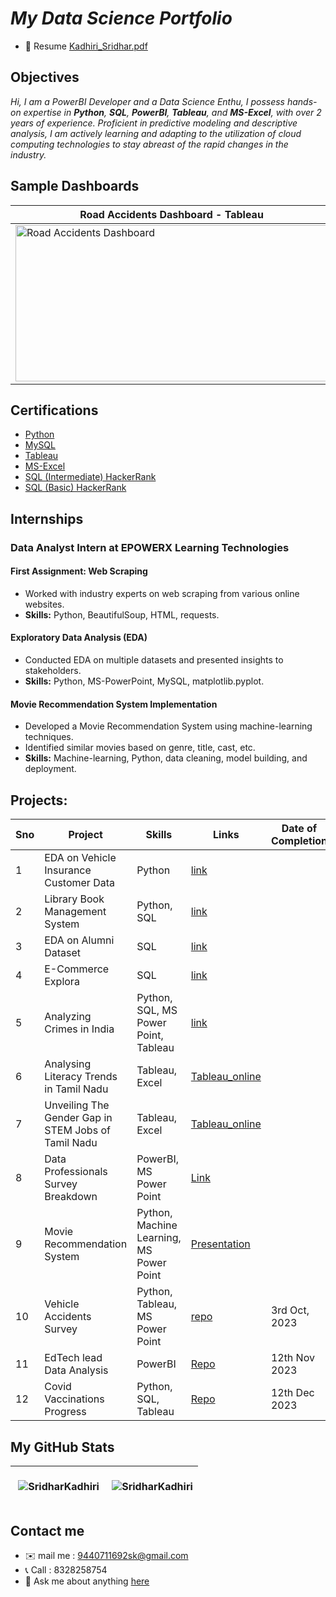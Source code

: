 
# <i> My Data Science Portfolio </i>


- 📝 Resume [Kadhiri_Sridhar.pdf](https://github.com/SridharKadhiri/SridharKadhiri/blob/main/Kadhiri_Sridhar%202%20yrs%20Exp%2C%20Data%20Analyst.pdf)

## Objectives
<i>Hi, I am a PowerBI Developer and a Data Science Enthu, I possess hands-on expertise in **Python**, **SQL**, **PowerBI**, **Tableau**, and **MS-Excel**, with over 2 years of experience. Proficient in predictive modeling and descriptive analysis, I am actively learning and adapting to the utilization of cloud computing technologies to stay abreast of the rapid changes in the industry.</i>

## Sample Dashboards
| Road Accidents Dashboard - Tableau | EdTech Churn Analysis - PowerBI |
| ------------- | ------------- |
| <div><img src="https://github.com/SridharKadhiri/SridharKadhiri/assets/90100318/7762ea50-77a8-41ac-a9ba-56fcea3ff4b7" alt="Road Accidents Dashboard" style="width:500px; height:250px;"></div> | <div><img src="https://github.com/SridharKadhiri/SridharKadhiri/assets/90100318/7aef3059-4439-49fe-8d97-c92aa55f326c" alt="EdTech Churn Analysis" style="width:500px; height:250px;"></div> |



## Certifications
- [Python](https://skill-lync.com/certification/individual/1u0ol3d4mcs7b8ht)
- [MySQL](https://skill-lync.com/certification/individual/zdbp6lq8cwxno23a)
- [Tableau](https://skill-lync.com/certification/individual/8f6p1gbynudv932o)
- [MS-Excel](https://skill-lync.com/certification/individual/je0ilwavrg94bxc3)
- [SQL (Intermediate) HackerRank](https://www.hackerrank.com/certificates/3f6bcf953e8f)
- [SQL (Basic) HackerRank](https://www.hackerrank.com/certificates/9dc9de94f424)
  
## Internships

### Data Analyst Intern at EPOWERX Learning Technologies

  #### First Assignment: Web Scraping
  - Worked with industry experts on web scraping from various online websites.
  - **Skills:** Python, BeautifulSoup, HTML, requests.
  
  #### Exploratory Data Analysis (EDA)
  - Conducted EDA on multiple datasets and presented insights to stakeholders.
  - **Skills:** Python, MS-PowerPoint, MySQL, matplotlib.pyplot.
  
  #### Movie Recommendation System Implementation
  - Developed a Movie Recommendation System using machine-learning techniques.
  - Identified similar movies based on genre, title, cast, etc.
  - **Skills:** Machine-learning, Python, data cleaning, model building, and deployment.


## Projects:

|Sno|**Project**|**Skills**|**Links**| **Date of Completion**|
| ------------- | ------------- | ------------- | ------------- | ------------- |
|1|EDA on Vehicle Insurance Customer Data|Python|[link](https://github.com/SridharKadhiri/My_Projects/tree/main/P_2%20EDA%20on%20Vehicle%20Insurence%20data)|  |
|2|Library Book Management System|Python, SQL|[link](https://github.com/SridharKadhiri/Library-Book-Management-System-using-Python-and-SQL)|  |
|3| EDA on Alumni Dataset | SQL | [link](https://github.com/SridharKadhiri/EDA-on-Alumini-dataset-using-SQL-) |  |
|4| E-Commerce Explora | SQL | [link](https://github.com/SridharKadhiri/E-Commerce-Explora-SQL) |  |
|5| Analyzing Crimes in India | Python, SQL, MS Power Point, Tableau | [link](https://github.com/SridharKadhiri/Criminal_activitities_in_India/tree/main) |  |
|6| Analysing Literacy Trends in Tamil Nadu | Tableau, Excel  | [Tableau_online](https://public.tableau.com/app/profile/sridhar.kadhiri/viz/Day1Project2/Dashboard1) |  |
|7| Unveiling The Gender Gap in STEM Jobs of Tamil Nadu | Tableau, Excel | [Tableau_online](https://public.tableau.com/app/profile/sridhar.kadhiri/viz/project1day1/Dashboard1?publish=yes) |  |
|8| Data Professionals Survey Breakdown | PowerBI, MS Power Point | [Link](https://github.com/SridharKadhiri/Data-Professionals-Survey) |  |
|9| Movie Recommendation System | Python, Machine Learning, MS Power Point | [Presentation](https://www.slideshare.net/Sridharkadiri2/movie-recommendation-systemfinalpptx) | |
|10| Vehicle Accidents Survey | Python, Tableau, MS Power Point | [repo](https://github.com/SridharKadhiri/Undersatanding-Road-Accidents) | 3rd Oct, 2023 |
|11| EdTech lead Data Analysis | PowerBI | [Repo](https://github.com/SridharKadhiri/EdTech-Data-Analysis-) | 12th Nov 2023  |
|12| Covid Vaccinations Progress | Python, SQL, Tableau | [Repo](https://github.com/SridharKadhiri/Covid-Vaccination-Analytics) | 12th Dec 2023 |

## My GitHub Stats
| <div><p>&nbsp;<img align="center" src="https://github-readme-stats.vercel.app/api?username=SridharKadhiri&show_icons=true&locale=en" alt="SridharKadhiri" /></p></div> |<div> <p>&nbsp;<img align="center" src="https://github-readme-streak-stats.herokuapp.com/?user=SridharKadhiri&" alt="SridharKadhiri" /></p> </div> |
| ------------- | ------------- |



## Contact me
- ✉️ mail me : 9440711692sk@gmail.com
- 📞 Call : 8328258754
- 💬 Ask me about anything [here](https://github.com/SridharKadhiri/SridharKadhiri/issues)

